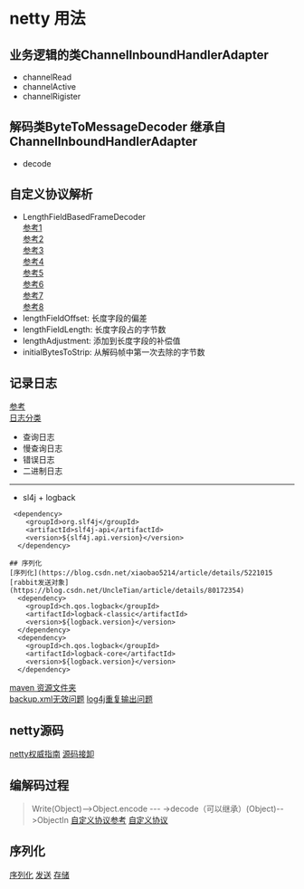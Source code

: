 # netty 用法

## 业务逻辑的类ChannelInboundHandlerAdapter    
- channelRead  
- channelActive  
- channelRigister  
## 解码类ByteToMessageDecoder 继承自 ChannelInboundHandlerAdapter  
- decode

## 自定义协议解析
- LengthFieldBasedFrameDecoder  
[参考1](https://blog.csdn.net/u014801432/article/details/81909902)    
[参考2](https://www.cnblogs.com/lanqie/p/8268469.html)  
[参考3](https://www.jianshu.com/p/c90ec659397c)  
[参考4](https://www.jianshu.com/p/337d1d152413)  
[参考5](https://www.jianshu.com/p/ed4c61d0d6f2)  
[参考6](https://www.jianshu.com/p/c90ec659397c)  
[参考7](https://blog.csdn.net/z69183787/article/details/52980699)  
[参考8](https://www.cnblogs.com/carl10086/p/6195568.html)
- lengthFieldOffset: 长度字段的偏差
- lengthFieldLength: 长度字段占的字节数
- lengthAdjustment: 添加到长度字段的补偿值
- initialBytesToStrip: 从解码帧中第一次去除的字节数

## 记录日志
[参考](https://blog.csdn.net/arctan90/article/details/51280797)  
[日志分类](https://zhuanlan.zhihu.com/p/36185173)  
- 查询日志
- 慢查询日志
- 错误日志
- 二进制日志
----
- sl4j + logback  
```
 <dependency>  
    <groupId>org.slf4j</groupId>  
    <artifactId>slf4j-api</artifactId>  
    <version>${slf4j.api.version}</version>  
  </dependency>  
  
## 序列化
[序列化](https://blog.csdn.net/xiaobao5214/article/details/5221015
[rabbit发送对象](https://blog.csdn.net/UncleTian/article/details/80172354)
  <dependency>  
    <groupId>ch.qos.logback</groupId>  
    <artifactId>logback-classic</artifactId>  
    <version>${logback.version}</version>  
  </dependency>  
  <dependency>  
    <groupId>ch.qos.logback</groupId>  
    <artifactId>logback-core</artifactId>  
    <version>${logback.version}</version>  
  </dependency>  
```  
[maven 资源文件夹](https://jingyan.baidu.com/album/77b8dc7fb733356174eab6ed.html?picindex=1)  
[backup.xml无效问题](https://blog.csdn.net/cnwyt/article/details/80462896)
[log4j重复输出问题](https://blog.csdn.net/chxkyy/article/details/1718487)


## netty源码
[netty权威指南](https://github.com/wuyinxian124/nettybook2)
[源码接卸](https://www.jianshu.com/u/dbcfb30ec5e4)

## 编解码过程  

> Write(Object)-->Object.encode --- ->decode（可以继承）(Object)-->ObjectIn
[自定义协议参考](https://www.jianshu.com/p/c90ec659397c)
[自定义协议](https://www.cnblogs.com/carl10086/p/6195568.html)

## 序列化
[序列化](https://blog.csdn.net/xiaobao5214/article/details/52210152)
[发送](https://blog.csdn.net/UncleTian/article/details/80172354)
[存储](http://www.runoob.com/java/java-mysql-connect.html)
